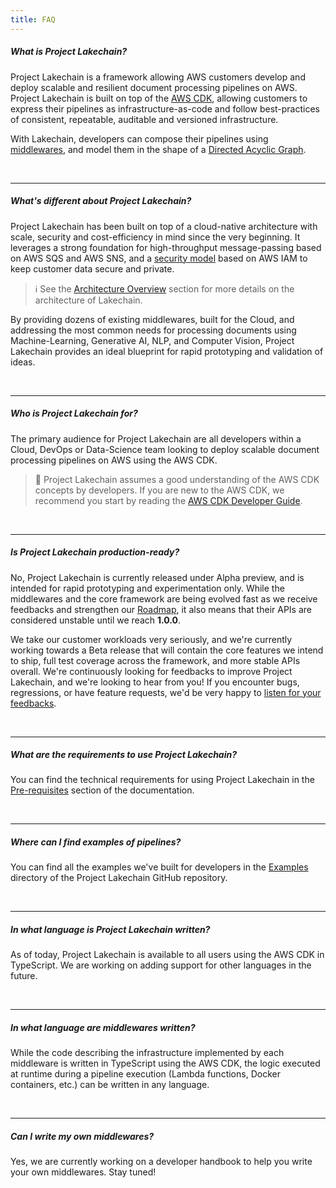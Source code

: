 ```yaml
---
title: FAQ
---
```


##### What is Project Lakechain?

Project Lakechain is a framework allowing AWS customers develop and deploy scalable and resilient document processing pipelines on AWS. Project Lakechain is built on top of the [AWS CDK](https://aws.amazon.com/cdk/), allowing customers to express their pipelines as infrastructure-as-code and follow best-practices of consistent, repeatable, auditable and versioned infrastructure.

With Lakechain, developers can compose their pipelines using [middlewares](/project-lakechain/general/concepts#-middlewares), and model them in the shape of a [Directed Acyclic Graph](https://en.wikipedia.org/wiki/Directed_acyclic_graph).

<br />

---

##### What's different about Project Lakechain?

Project Lakechain has been built on top of a cloud-native architecture with scale, security and cost-efficiency in mind since the very beginning. It leverages a strong foundation for high-throughput message-passing based on AWS SQS and AWS SNS, and a [security model](/project-lakechain/guides/security-model) based on AWS IAM to keep customer data secure and private.

> ℹ️ See the [Architecture Overview](/project-lakechain/guides/architecture) section for more details on the architecture of Lakechain.

By providing dozens of existing middlewares, built for the Cloud, and addressing the most common needs for processing documents using Machine-Learning, Generative AI, NLP, and Computer Vision, Project Lakechain provides an ideal blueprint for rapid prototyping and validation of ideas.

<br />

---

##### Who is Project Lakechain for?

The primary audience for Project Lakechain are all developers within a Cloud, DevOps or Data-Science team looking to deploy scalable document processing pipelines on AWS using the AWS CDK.

> 💁 Project Lakechain assumes a good understanding of the AWS CDK concepts by developers. If you are new to the AWS CDK, we recommend you start by reading the [AWS CDK Developer Guide](https://docs.aws.amazon.com/cdk/latest/guide/home.html).

<br />

---

##### Is Project Lakechain production-ready?

No, Project Lakechain is currently released under Alpha preview, and is intended for rapid prototyping and experimentation only. While the middlewares and the core framework are being evolved fast as we receive feedbacks and strengthen our [Roadmap](https://github.com/orgs/awslabs/projects/153), it also means that their APIs are considered unstable until we reach **1.0.0**.

We take our customer workloads very seriously, and we're currently working towards a Beta release that will contain the core features we intend to ship, full test coverage across the framework, and more stable APIs overall. We're continuously looking for feedbacks to improve Project Lakechain, and we're looking to hear from you! If you encounter bugs, regressions, or have feature requests, we'd be very happy to [listen for your feedbacks](https://github.com/awslabs/project-lakechain/issues/new/choose).

<br />

---

##### What are the requirements to use Project Lakechain?

You can find the technical requirements for using Project Lakechain in the [Pre-requisites](/project-lakechain/general/pre-requisites) section of the documentation.

<br />

---

##### Where can I find examples of pipelines?

You can find all the examples we've built for developers in the [Examples](https://github.com/awslabs/project-lakechain/tree/main/examples) directory of the Project Lakechain GitHub repository.

<br />

---

##### In what language is Project Lakechain written?

As of today, Project Lakechain is available to all users using the AWS CDK in TypeScript. We are working on adding support for other languages in the future.

<br />

---

##### In what language are middlewares written?

While the code describing the infrastructure implemented by each middleware is written in TypeScript using the AWS CDK, the logic executed at runtime during a pipeline execution (Lambda functions, Docker containers, etc.) can be written in any language.

<br />

---

##### Can I write my own middlewares?

Yes, we are currently working on a developer handbook to help you write your own middlewares. Stay tuned!
